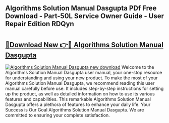 ## Algorithms Solution Manual Dasgupta PDf Free Download - Part-50L Service Owner Guide - User Repair Edition RDQyn

# <h2><a href="http://bc23304.oget.top/?id=Algorithms+Solution+Manual+Dasgupta">🔗Download New 👉🔴 Algorithms Solution Manual Dasgupta</a></h2>

[![Algorithms Solution Manual Dasgupta new download](https://i.imgur.com/5g1atiW.png)](http://bc23304.oget.top/?id=Algorithms+Solution+Manual+Dasgupta)
Welcome to the Algorithms Solution Manual Dasgupta user manual, your one-stop resource for understanding and using your new product. To make the most of your Algorithms Solution Manual Dasgupta, we recommend reading this user manual carefully before use. It includes step-by-step instructions for setting up the product, as well as detailed information on how to use its various features and capabilities. This remarkable Algorithms Solution Manual Dasgupta offers a plethora of features to enhance your daily life. Your Success is Our Goal Algorithms Solution Manual Dasgupta. We are committed to ensuring your complete satisfaction.
